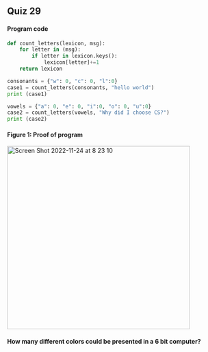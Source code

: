 ## Quiz 29
#### Program code

```.py
def count_letters(lexicon, msg):
    for letter in (msg):
        if letter in lexicon.keys():
            lexicon[letter]+=1
    return lexicon

consonants = {"w": 0, "c": 0, "l":0}
case1 = count_letters(consonants, "hello world")
print (case1)

vowels = {"a": 0, "e": 0, "i":0, "o": 0, "u":0}
case2 = count_letters(vowels, "Why did I choose CS?")
print (case2)
``` 

#### Figure 1: Proof of program
<img width="427" alt="Screen Shot 2022-11-24 at 8 23 10" src="https://user-images.githubusercontent.com/105724334/203662672-7017178f-b032-4ec4-8146-675ecd096089.png">


#### How many different colors could be presented in a 6 bit computer?

